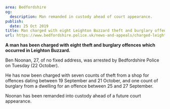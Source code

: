 ```yaml
area: Bedfordshire
og:
  description: Man remanded in custody ahead of court appearance.
publish:
  date: 25 Oct 2019
title: Man charged with eight Leighton Buzzard theft and burglary offences
url: https://www.bedfordshire.police.uk/news-and-appeals/charged-leightonbuzzard-offences-oct2019
```

**A man has been charged with eight theft and burglary offences which occurred in Leighton Buzzard.**

Ben Noonan, 27, of no fixed address, was arrested by Bedfordshire Police on Tuesday (22 October).

He has now been charged with seven counts of theft from a shop for offences dating between 19 September and 21 October, and one count of burglary from a dwelling for an offence between 25 and 27 September.

Noonan has been remanded into custody ahead of a future court appearance.
